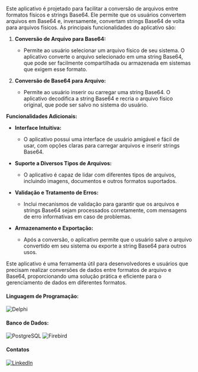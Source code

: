 Este aplicativo é projetado para facilitar a conversão de arquivos entre formatos físicos e strings Base64. Ele permite que os usuários convertem arquivos em Base64 e, inversamente, convertam strings Base64 de volta para arquivos físicos. As principais funcionalidades do aplicativo são:

1. **Conversão de Arquivo para Base64:**
   - Permite ao usuário selecionar um arquivo físico de seu sistema. O aplicativo converte o arquivo selecionado em uma string Base64, que pode ser facilmente compartilhada ou armazenada em sistemas que exigem esse formato.

2. **Conversão de Base64 para Arquivo:**
   - Permite ao usuário inserir ou carregar uma string Base64. O aplicativo decodifica a string Base64 e recria o arquivo físico original, que pode ser salvo no sistema do usuário.

**Funcionalidades Adicionais:**

- **Interface Intuitiva:**
  - O aplicativo possui uma interface de usuário amigável e fácil de usar, com opções claras para carregar arquivos e inserir strings Base64.

- **Suporte a Diversos Tipos de Arquivos:**
  - O aplicativo é capaz de lidar com diferentes tipos de arquivos, incluindo imagens, documentos e outros formatos suportados.

- **Validação e Tratamento de Erros:**
  - Inclui mecanismos de validação para garantir que os arquivos e strings Base64 sejam processados corretamente, com mensagens de erro informativas em caso de problemas.

- **Armazenamento e Exportação:**
  - Após a conversão, o aplicativo permite que o usuário salve o arquivo convertido em seu sistema ou exporte a string Base64 para outros usos.

Este aplicativo é uma ferramenta útil para desenvolvedores e usuários que precisam realizar conversões de dados entre formatos de arquivo e Base64, proporcionando uma solução prática e eficiente para o gerenciamento de dados em diferentes formatos.


#### Linguagem de Programação:
![Delphi](https://img.shields.io/badge/Delphi-CC342D?style=for-the-badge&logo=delphi&logoColor=white)

#### Banco de Dados:
![PostgreSQL](https://img.shields.io/badge/PostgreSQL-000?style=for-the-badge&logo=postgresql)
![Firebird](https://img.shields.io/badge/Firebird-000?style=for-the-badge&logo=postgresql)

#### Contatos
[![LinkedIn](https://img.shields.io/badge/LinkedIn-0077B5?style=for-the-badge&logo=linkedin&logoColor=white)](https://www.linkedin.com/in/janderson-silva-a2ab07b1/)
